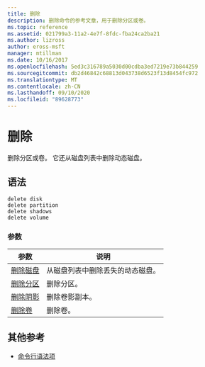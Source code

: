 ```yaml
---
title: 删除
description: 删除命令的参考文章，用于删除分区或卷。
ms.topic: reference
ms.assetid: 021799a3-11a2-4e7f-8fdc-fba24ca2ba21
ms.author: lizross
author: eross-msft
manager: mtillman
ms.date: 10/16/2017
ms.openlocfilehash: 5ed3c316789a5030d00cdba3ed7219e73b844259
ms.sourcegitcommit: db2d46842c68813d043738d6523f13d8454fc972
ms.translationtype: MT
ms.contentlocale: zh-CN
ms.lasthandoff: 09/10/2020
ms.locfileid: "89628773"
---
```

# <a name="delete"></a>删除

删除分区或卷。 它还从磁盘列表中删除动态磁盘。

## <a name="syntax"></a>语法

```
delete disk
delete partition
delete shadows
delete volume
```

### <a name="parameters"></a>参数

| 参数 | 说明 |
|---------- | ----------- |
| [删除磁盘](delete-disk.md) | 从磁盘列表中删除丢失的动态磁盘。 |
| [删除分区](delete-partition.md) | 删除分区。 |
| [删除阴影](delete-shadows.md) | 删除卷影副本。 |
| [删除卷](delete-volume.md) | 删除卷。 |

## <a name="additional-references"></a>其他参考

- [命令行语法项](command-line-syntax-key.md)
